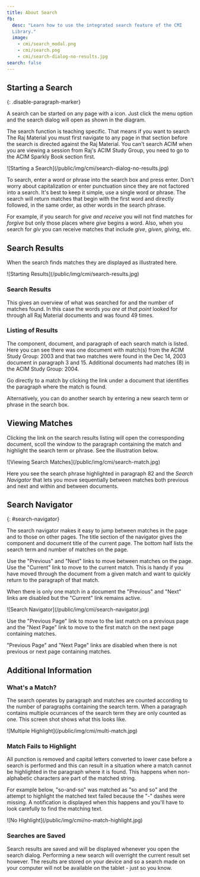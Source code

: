 ```yaml
---
title: About Search
fb:
  desc: "Learn how to use the integrated search feature of the CMI
  Library."
  image:
    - cmi/search_modal.png
    - cmi/search.png
    - cmi/search-dialog-no-results.jpg
search: false
---
```


## Starting a Search
{: .disable-paragraph-marker}

A search can be started on any page with a <i class="search icon"></i> icon. Just click the menu option and the search dialog will open as shown in the diagram.

The search function is teaching specific. That means if you want to search The Raj Material you must first navigate to any page in that section before the search is directed against the Raj Material. You can't search ACIM when you are viewing a session from Raj's ACIM Study Group, you need to go to the ACIM Sparkly Book section first.

<div class="ui container" markdown="1">
  ![Starting a Search](/public/img/cmi/search-dialog-no-results.jpg)
</div>

To search, enter a word or phrase into the search box and press enter. Don't worry about capitalization or enter punctuation since they are not factored into a search. It's best to keep it simple, use a single word or phrase. The search will return matches that begin with the first word and directly followed, in the same order, as other words in the search phrase.

For example, if you search for *give and receive* you will not find matches for *forgive* but only those places where *give* begins a word. Also, when you search for *giv* you can receive matches that include *give*, *given*, *giving*, etc.

## Search Results

When the search finds matches they are displayed as illustrated here.

<div class="ui container" markdown="1">
  ![Starting Results](/public/img/cmi/search-results.jpg)
</div>

### Search Results

This gives an overview of what was searched for and the number of matches found. In this case the words *you are at that point* looked for through all Raj Material documents and was found 49 times.

### Listing of Results

The component, document, and paragraph of each search match is listed. Here you can see there was one document with match(s) from the ACIM Study Group: 2003 and that two matches were found in the Dec 14, 2003 document in paragraph 3 and 15. Additional documents had matches (8) in the ACIM Study Group: 2004.

Go directly to a match by clicking the link under a document that identifies the paragraph where the match is found.

Alternatively, you can do another search by entering a new search term or phrase in the search box.

## Viewing Matches

Clicking the link on the search results listing will open the corresponding document, scoll the window to the paragraph containing the match and highlight the search term or phrase. See the illustration below.

<div class="ui container" markdown="1">
  ![Viewing Search Matches](/public/img/cmi/search-match.jpg)
</div>

Here you see the search phrase highlighted in paragraph 82 and the *Search Navigator* that lets you move sequentially between matches both previous and next and within and between documents.

## Search Navigator
{: #search-navigator}

The search navigator makes it easy to jump between matches in the page and to those on other pages. The title section of the navigator gives the component and document title of the current page. The bottom half lists the search term and number of matches on the page. 

Use the "Previous" and "Next" links to move between matches on the page. Use the "Current" link to move to the current match. This is handy if you have moved through the document from a given match and want to quickly return to the paragraph of that match.

When there is only one match in a document the "Previous" and "Next" links are disabled but the "Current" link remains active.

<div class="ui container" markdown="1">
  ![Search Navigator](/public/img/cmi/search-navigator.jpg)
</div>

Use the "Previous Page" link to move to the last match on a previous page and the "Next Page" link to move to the first match on the next page containing matches.

"Previous Page" and "Next Page" links are disabled when there is not previous or next page containing matches.

## Additional Information

### What's a Match?

The search operates by paragraph and matches are counted according to the number of paragraphs containing the search term. When a paragraph contains multiple ocurrances of the search term they are only counted as one. This screen shot shows what this looks like.

<div class="ui container" markdown="1">
  ![Multiple Highlight](/public/img/cmi/multi-match.jpg)
</div>

### Match Fails to Highlight

All punction is removed and capital letters converted to lower case before a search is performed and this can result in a situation where a match cannot be highlighted in the paragraph where it is found. This happens when non-alphabetic characters are part of the matched string.

For example below, "so-and-so" was matched as "so and so" and the attempt to highlight the matched text failed because the "-" dashes were missing. A notification is displayed when this happens and you'll have to look carefully to find the matching text.

<div class="ui container" markdown="1">
  ![No Highlight](/public/img/cmi/no-match-highlight.jpg)
</div>

### Searches are Saved

Search results are saved and will be displayed whenever you open the search dialog. Performing a new search will overright the current result set however. The results are stored on your device and so a search made on your computer will not be available on the tablet - just so you know.
